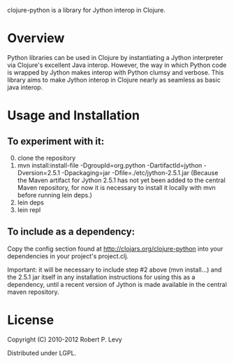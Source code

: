 clojure-python is a library for Jython interop in Clojure.

Overview
========

Python libraries can be used in Clojure by instantiating 
a Jython interpreter via Clojure's excellent Java interop.
However, the way in which Python code is wrapped by Jython 
makes interop with Python clumsy and verbose. This library 
aims to make Jython interop in Clojure nearly as seamless 
as basic java interop.

Usage and Installation
======================

To experiment with it:
---------------------

0. clone the repository
0. mvn install:install-file -DgroupId=org.python -DartifactId=jython -Dversion=2.5.1 -Dpackaging=jar -Dfile=./etc/jython-2.5.1.jar
   (Because the Maven artifact for Jython 2.5.1 has not yet been added to the central Maven repository, for now it is necessary to install it locally with mvn before running lein deps.) 
0. lein deps
0. lein repl

To include as a dependency:
--------------------------

Copy the config section found at http://clojars.org/clojure-python into your dependencies in your project's project.clj.

Important: it will be necessary to include step #2 above (mvn install...) and the 2.5.1 jar itself in any installation instructions for using this as a dependency, until a recent version of Jython is made available in the central maven repository.

License
=======

Copyright (C) 2010-2012 Robert P. Levy

Distributed under LGPL.

